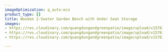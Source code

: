 ```yaml
---
imageOptimization: q_auto:eco
product_type: []
title: Wooden 2-Seater Garden Bench with Under Seat Storage
images:
- https://res.cloudinary.com/quangdungandgreenpatio/image/upload/v1576122538/posts/DSC07992_o7fijx.png
- https://res.cloudinary.com/quangdungandgreenpatio/image/upload/v1576122540/posts/DSC08006_acxli6.png
- https://res.cloudinary.com/quangdungandgreenpatio/image/upload/v1576122538/posts/DSC08000_jiczg0.png

---
```

